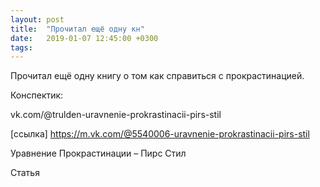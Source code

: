 ```yaml
---
layout: post
title:  "Прочитал ещё одну кн"
date:   2019-01-07 12:45:00 +0300
tags:   
---
```


Прочитал ещё одну книгу о том как справиться с прокрастинацией.

Конспектик:

<!--excerpt-->

vk.com/@trulden-uravnenie-prokrastinacii-pirs-stil

[ссылка] https://m.vk.com/@5540006-uravnenie-prokrastinacii-pirs-stil

Уравнение Прокрастинации – Пирс Стил

Статья
